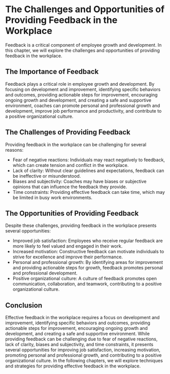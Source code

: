 The Challenges and Opportunities of Providing Feedback in the Workplace
=============================================================================================================================

Feedback is a critical component of employee growth and development. In this chapter, we will explore the challenges and opportunities of providing feedback in the workplace.

The Importance of Feedback
--------------------------

Feedback plays a critical role in employee growth and development. By focusing on development and improvement, identifying specific behaviors and outcomes, providing actionable steps for improvement, encouraging ongoing growth and development, and creating a safe and supportive environment, coaches can promote personal and professional growth and development, improve job performance and productivity, and contribute to a positive organizational culture.

The Challenges of Providing Feedback
------------------------------------

Providing feedback in the workplace can be challenging for several reasons:

* Fear of negative reactions: Individuals may react negatively to feedback, which can create tension and conflict in the workplace.
* Lack of clarity: Without clear guidelines and expectations, feedback can be ineffective or misunderstood.
* Biases and subjectivity: Coaches may have biases or subjective opinions that can influence the feedback they provide.
* Time constraints: Providing effective feedback can take time, which may be limited in busy work environments.

The Opportunities of Providing Feedback
---------------------------------------

Despite these challenges, providing feedback in the workplace presents several opportunities:

* Improved job satisfaction: Employees who receive regular feedback are more likely to feel valued and engaged in their work.
* Increased motivation: Constructive feedback can motivate individuals to strive for excellence and improve their performance.
* Personal and professional growth: By identifying areas for improvement and providing actionable steps for growth, feedback promotes personal and professional development.
* Positive organizational culture: A culture of feedback promotes open communication, collaboration, and teamwork, contributing to a positive organizational culture.

Conclusion
----------

Effective feedback in the workplace requires a focus on development and improvement, identifying specific behaviors and outcomes, providing actionable steps for improvement, encouraging ongoing growth and development, and creating a safe and supportive environment. While providing feedback can be challenging due to fear of negative reactions, lack of clarity, biases and subjectivity, and time constraints, it presents several opportunities for improving job satisfaction, increasing motivation, promoting personal and professional growth, and contributing to a positive organizational culture. In the following chapters, we will explore techniques and strategies for providing effective feedback in the workplace.
